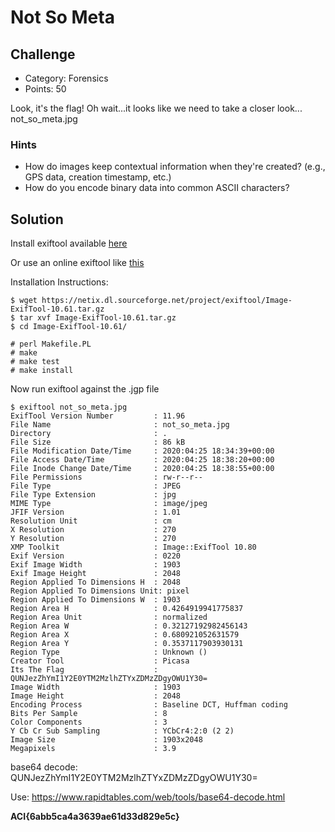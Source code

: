 
# Not So Meta

## Challenge
* Category: Forensics
* Points: 50

Look, it's the flag! Oh wait...it looks like we need to take a closer look... not_so_meta.jpg

### Hints
* How do images keep contextual information when they're created? (e.g., GPS data, creation timestamp, etc.)
* How do you encode binary data into common ASCII characters?


## Solution

Install exiftool available [here](https://exiftool.org/)

Or use an online exiftool like [this](http://metapicz.com/#landing)

Installation Instructions:
```
$ wget https://netix.dl.sourceforge.net/project/exiftool/Image-ExifTool-10.61.tar.gz
$ tar xvf Image-ExifTool-10.61.tar.gz
$ cd Image-ExifTool-10.61/

# perl Makefile.PL
# make
# make test
# make install
```
Now run exiftool against the .jgp file

```
$ exiftool not_so_meta.jpg
ExifTool Version Number         : 11.96
File Name                       : not_so_meta.jpg
Directory                       : .
File Size                       : 86 kB
File Modification Date/Time     : 2020:04:25 18:34:39+00:00
File Access Date/Time           : 2020:04:25 18:38:20+00:00
File Inode Change Date/Time     : 2020:04:25 18:38:55+00:00
File Permissions                : rw-r--r--
File Type                       : JPEG
File Type Extension             : jpg
MIME Type                       : image/jpeg
JFIF Version                    : 1.01
Resolution Unit                 : cm
X Resolution                    : 270
Y Resolution                    : 270
XMP Toolkit                     : Image::ExifTool 10.80
Exif Version                    : 0220
Exif Image Width                : 1903
Exif Image Height               : 2048
Region Applied To Dimensions H  : 2048
Region Applied To Dimensions Unit: pixel
Region Applied To Dimensions W  : 1903
Region Area H                   : 0.4264919941775837
Region Area Unit                : normalized
Region Area W                   : 0.32127192982456143
Region Area X                   : 0.680921052631579
Region Area Y                   : 0.3537117903930131
Region Type                     : Unknown ()
Creator Tool                    : Picasa
Its The Flag                    : QUNJezZhYmI1Y2E0YTM2MzlhZTYxZDMzZDgyOWU1Y30=
Image Width                     : 1903
Image Height                    : 2048
Encoding Process                : Baseline DCT, Huffman coding
Bits Per Sample                 : 8
Color Components                : 3
Y Cb Cr Sub Sampling            : YCbCr4:2:0 (2 2)
Image Size                      : 1903x2048
Megapixels                      : 3.9
```


base64 decode: QUNJezZhYmI1Y2E0YTM2MzlhZTYxZDMzZDgyOWU1Y30=

Use: https://www.rapidtables.com/web/tools/base64-decode.html

**ACI{6abb5ca4a3639ae61d33d829e5c}**
